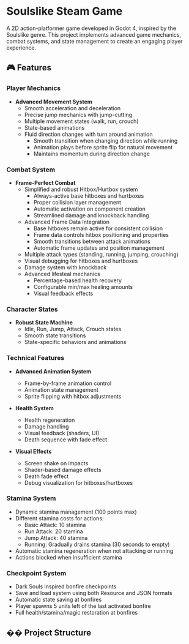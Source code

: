 # Soulslike Steam Game

A 2D action-platformer game developed in Godot 4, inspired by the Soulslike genre. This project implements advanced game mechanics, combat systems, and state management to create an engaging player experience.

## 🎮 Features

### Player Mechanics
- **Advanced Movement System**
  - Smooth acceleration and deceleration
  - Precise jump mechanics with jump-cutting
  - Multiple movement states (walk, run, crouch)
  - State-based animations
  - Fluid direction changes with turn around animation
    - Smooth transition when changing direction while running
    - Animation plays before sprite flip for natural movement
    - Maintains momentum during direction change

### Combat System
- **Frame-Perfect Combat**
  - Simplified and robust Hitbox/Hurtbox system
    - Always-active base hitboxes and hurtboxes
    - Proper collision layer management
    - Automatic activation on component creation
    - Streamlined damage and knockback handling
  - Advanced Frame Data Integration
    - Base hitboxes remain active for consistent collision
    - Frame data controls hitbox positioning and properties
    - Smooth transitions between attack animations
    - Automatic frame updates and position management
  - Multiple attack types (standing, running, jumping, crouching)
  - Visual debugging for hitboxes and hurtboxes
  - Damage system with knockback
  - Advanced lifesteal mechanics
    - Percentage-based health recovery
    - Configurable min/max healing amounts
    - Visual feedback effects

### Character States
- **Robust State Machine**
  - Idle, Run, Jump, Attack, Crouch states
  - Smooth state transitions
  - State-specific behaviors and animations

### Technical Features
- **Advanced Animation System**
  - Frame-by-frame animation control
  - Animation state management
  - Sprite flipping with hitbox adjustments

- **Health System**
  - Health regeneration
  - Damage handling
  - Visual feedback (shaders, UI)
  - Death sequence with fade effect

- **Visual Effects**
  - Screen shake on impacts
  - Shader-based damage effects
  - Death fade effect
  - Debug visualization for hitboxes/hurtboxes

### Stamina System
- Dynamic stamina management (100 points max)
- Different stamina costs for actions:
  - Basic Attack: 10 stamina
  - Run Attack: 20 stamina
  - Jump Attack: 40 stamina
  - Running: Gradually drains stamina (30 seconds to empty)
- Automatic stamina regeneration when not attacking or running
- Actions blocked when insufficient stamina

### Checkpoint System
- Dark Souls inspired bonfire checkpoints
- Save and load system using both Resource and JSON formats
- Automatic state saving at bonfires
- Player spawns 5 units left of the last activated bonfire
- Full health/stamina/magic restoration at bonfires

## ��️ Project Structure
